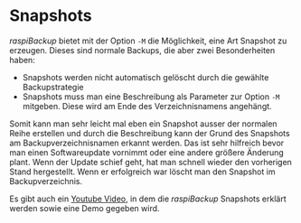 # Snapshots

*raspiBackup* bietet mit der Option `-M` die Möglichkeit, eine Art Snapshot zu erzeugen.
Dieses sind normale Backups, die aber zwei Besonderheiten haben:

  - Snapshots werden nicht automatisch gelöscht durch die gewählte Backupstrategie
  - Snapshots muss man eine Beschreibung als Parameter zur Option `-M` mitgeben.
    Diese wird  am Ende des Verzeichnisnamens angehängt.

Somit kann man sehr leicht mal eben ein Snapshot ausser der normalen Reihe
erstellen und durch die Beschreibung kann der Grund des Snapshots am
Backupverzeichnisnamen erkannt werden. Das ist sehr hilfreich bevor man einen
Softwareupdate vornimmt oder eine andere größere Änderung plant. Wenn der
Update schief geht, hat man schnell wieder den vorherigen Stand hergestellt.
Wenn er erfolgreich war löscht man den Snapshot im Backupverzeichnis.

Es gibt auch ein [Youtube Video](https://www.youtube.com/watch?v=8BlF9B8EX6k),
in dem die *raspiBackup* Snapshots erklärt werden sowie eine Demo gegeben wird.

[.status]: done
[.source]: https://linux-tips-and-tricks.de/de/snapshots

